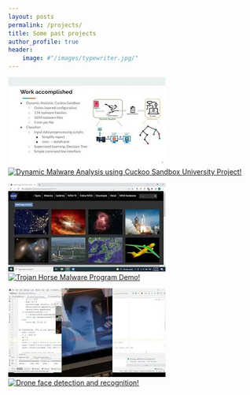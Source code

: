 ```yaml
---
layout: posts
permalink: /projects/
title: Some past projects
author_profile: true
header:
    image: #"/images/typewriter.jpg/"
---
```




[![View of networks](..\images\proj1.jpg)](https://youtu.be/Nk4SSFfV1Rc)
[![Dynamic Malware Analysis using Cuckoo Sandbox University Project!]()](https://youtu.be/Nk4SSFfV1Rc)


[![View of networks](..\images\proj2.jpg)](https://youtu.be/ShEX6RL_HXA)
[![Trojan Horse Malware Program Demo!]()](https://youtu.be/ShEX6RL_HXA)


[![View of networks](..\images\proj3.jpg)](https://www.youtube.com/watch?v=DtjMIZjkW-o)
[![Drone face detection and recognition!]()](https://www.youtube.com/watch?v=DtjMIZjkW-o)